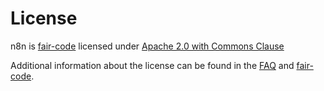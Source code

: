 # License

n8n is [fair-code](http://faircode.io) licensed under [Apache 2.0 with Commons Clause](https://github.com/n8n-io/n8n/blob/master/packages/cli/LICENSE.md)

Additional information about the license can be found in the [FAQ](faq.md?id=license) and [fair-code](http://faircode.io).
